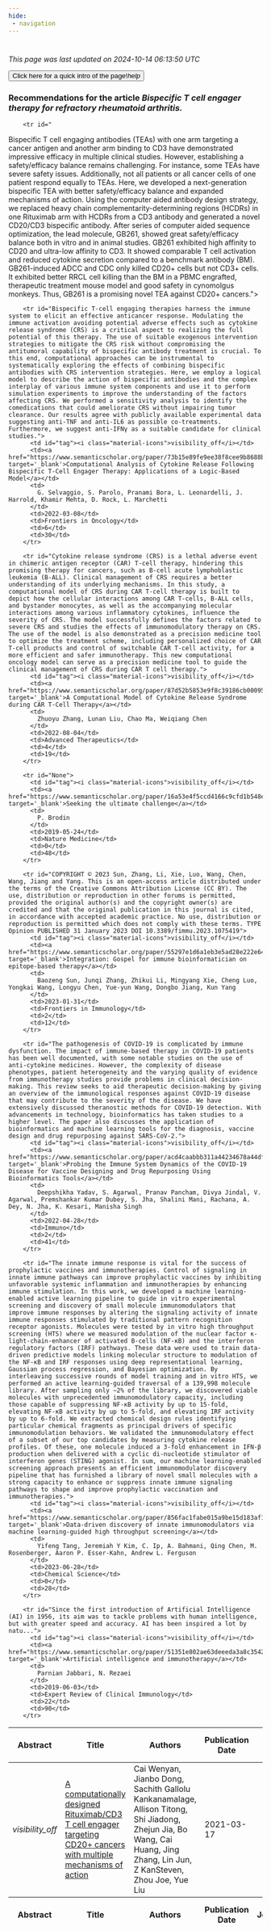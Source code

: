 ```yaml
---
hide:
 - navigation
---
```

<!DOCTYPE html>
#
<html lang="en">
<head>
  <meta charset="utf-8">
</head>

<body>
  <p>
  <i class="footer">This page was last updated on 2024-10-14 06:13:50 UTC</i>
  </p>
  
  <div class="note info" onclick="startIntro()">
    <p>
      <button type="button" class="buttons">
        <div style="display: flex; align-items: center;">
        Click here for a quick intro of the page! <i class="material-icons">help</i>
        </div>
      </button>
    </p>
  </div>

  <p>
  <h3 data-intro='Recommendations for the article'>
    Recommendations for the article <i>Bispecific T cell engager therapy for refractory rheumatoid arthritis.</i>
  </h3>
  <table id="table1" class="display wrap" style="width:100%">
  <thead>
    <tr>
        <th data-intro='Click to view the abstract (if available)'>Abstract</th>
        <th>Title</th>
        <th>Authors</th>
        <th>Publication Date</th>
        <th>Journal/ Conference</th>
        <th>Citation count</th>
        <th data-intro='Highest h-index among the authors'>Highest h-index</th>
    </tr>
  </thead>
  <tbody>
    
        <tr id="
 Bispecific T cell engaging antibodies (TEAs) with one arm targeting a cancer antigen and another arm binding to CD3 have demonstrated impressive efficacy in multiple clinical studies. However, establishing a safety/efficacy balance remains challenging. For instance, some TEAs have severe safety issues. Additionally, not all patients or all cancer cells of one patient respond equally to TEAs. Here, we developed a next-generation bispecific TEA with better safety/efficacy balance and expanded mechanisms of action. Using the computer aided antibody design strategy, we replaced heavy chain complementarity-determining regions (HCDRs) in one Rituximab arm with HCDRs from a CD3 antibody and generated a novel CD20/CD3 bispecific antibody. After series of computer aided sequence optimization, the lead molecule, GB261, showed great safety/efficacy balance both in vitro and in animal studies. GB261 exhibited high affinity to CD20 and ultra-low affinity to CD3. It showed comparable T cell activation and reduced cytokine secretion compared to a benchmark antibody (BM). GB261-induced ADCC and CDC only killed CD20+ cells but not CD3+ cells. It exhibited better RRCL cell killing than the BM in a PBMC engrafted, therapeutic treatment mouse model and good safety in cynomolgus monkeys. Thus, GB261 is a promising novel TEA against CD20+ cancers.">
          <td id="tag"><i class="material-icons">visibility_off</i></td>
          <td><a href="https://www.semanticscholar.org/paper/6a4287b3c6b52151d5e4f46d99cc677e2a442685" target='_blank'>A computationally designed Rituximab/CD3 T cell engager targeting CD20+ cancers with multiple mechanisms of action</a></td>
          <td>
            Cai Wenyan, Jianbo Dong, Sachith Gallolu Kankanamalage, Allison Titong, Shi Jiadong, Zhejun Jia, Bo Wang, Cai Huang, Jing Zhang, Lin Jun, Z KanSteven, Zhou Joe, Yue Liu
          </td>
          <td>2021-03-17</td>
          <td></td>
          <td>0</td>
          <td>12</td>
        </tr>
    
        <tr id="Bispecific T-cell engaging therapies harness the immune system to elicit an effective anticancer response. Modulating the immune activation avoiding potential adverse effects such as cytokine release syndrome (CRS) is a critical aspect to realizing the full potential of this therapy. The use of suitable exogenous intervention strategies to mitigate the CRS risk without compromising the antitumoral capability of bispecific antibody treatment is crucial. To this end, computational approaches can be instrumental to systematically exploring the effects of combining bispecific antibodies with CRS intervention strategies. Here, we employ a logical model to describe the action of bispecific antibodies and the complex interplay of various immune system components and use it to perform simulation experiments to improve the understanding of the factors affecting CRS. We performed a sensitivity analysis to identify the comedications that could ameliorate CRS without impairing tumor clearance. Our results agree with publicly available experimental data suggesting anti-TNF and anti-IL6 as possible co-treatments. Furthermore, we suggest anti-IFNγ as a suitable candidate for clinical studies.">
          <td id="tag"><i class="material-icons">visibility_off</i></td>
          <td><a href="https://www.semanticscholar.org/paper/73b15e89fe9ee38f8cee9b8688b18c9a82745947" target='_blank'>Computational Analysis of Cytokine Release Following Bispecific T-Cell Engager Therapy: Applications of a Logic-Based Model</a></td>
          <td>
            G. Selvaggio, S. Parolo, Pranami Bora, L. Leonardelli, J. Harrold, Khamir Mehta, D. Rock, L. Marchetti
          </td>
          <td>2022-03-08</td>
          <td>Frontiers in Oncology</td>
          <td>6</td>
          <td>30</td>
        </tr>
    
        <tr id="Cytokine release syndrome (CRS) is a lethal adverse event in chimeric antigen receptor (CAR) T‐cell therapy, hindering this promising therapy for cancers, such as B‐cell acute lymphoblastic leukemia (B‐ALL). Clinical management of CRS requires a better understanding of its underlying mechanisms. In this study, a computational model of CRS during CAR T‐cell therapy is built to depict how the cellular interactions among CAR T‐cells, B‐ALL cells, and bystander monocytes, as well as the accompanying molecular interactions among various inflammatory cytokines, influence the severity of CRS. The model successfully defines the factors related to severe CRS and studies the effects of immunomodulatory therapy on CRS. The use of the model is also demonstrated as a precision medicine tool to optimize the treatment scheme, including personalized choice of CAR T‐cell products and control of switchable CAR T‐cell activity, for a more efficient and safer immunotherapy. This new computational oncology model can serve as a precision medicine tool to guide the clinical management of CRS during CAR T cell therapy.">
          <td id="tag"><i class="material-icons">visibility_off</i></td>
          <td><a href="https://www.semanticscholar.org/paper/87d52b5853e9f8c39186cb00095a3e8113def110" target='_blank'>A Computational Model of Cytokine Release Syndrome during CAR T‐Cell Therapy</a></td>
          <td>
            Zhuoyu Zhang, Lunan Liu, Chao Ma, Weiqiang Chen
          </td>
          <td>2022-08-04</td>
          <td>Advanced Therapeutics</td>
          <td>4</td>
          <td>19</td>
        </tr>
    
        <tr id="None">
          <td id="tag"><i class="material-icons">visibility_off</i></td>
          <td><a href="https://www.semanticscholar.org/paper/16a53e4f5ccd4166c9cfd1b548ed301889dc9292" target='_blank'>Seeking the ultimate challenge</a></td>
          <td>
            P. Brodin
          </td>
          <td>2019-05-24</td>
          <td>Nature Medicine</td>
          <td>0</td>
          <td>48</td>
        </tr>
    
        <tr id="COPYRIGHT © 2023 Sun, Zhang, Li, Xie, Luo, Wang, Chen, Wang, Jiang and Yang. This is an open-access article distributed under the terms of the Creative Commons Attribution License (CC BY). The use, distribution or reproduction in other forums is permitted, provided the original author(s) and the copyright owner(s) are credited and that the original publication in this journal is cited, in accordance with accepted academic practice. No use, distribution or reproduction is permitted which does not comply with these terms. TYPE Opinion PUBLISHED 31 January 2023 DOI 10.3389/fimmu.2023.1075419">
          <td id="tag"><i class="material-icons">visibility_off</i></td>
          <td><a href="https://www.semanticscholar.org/paper/55297e1d6a1eb3e5ad28e222e6484ea9889ddb40" target='_blank'>Integration: Gospel for immune bioinformatician on epitope-based therapy</a></td>
          <td>
            Baozeng Sun, Junqi Zhang, Zhikui Li, Mingyang Xie, Cheng Luo, Yongkai Wang, Longyu Chen, Yue-yun Wang, Dongbo Jiang, Kun Yang
          </td>
          <td>2023-01-31</td>
          <td>Frontiers in Immunology</td>
          <td>2</td>
          <td>12</td>
        </tr>
    
        <tr id="The pathogenesis of COVID-19 is complicated by immune dysfunction. The impact of immune-based therapy in COVID-19 patients has been well documented, with some notable studies on the use of anti-cytokine medicines. However, the complexity of disease phenotypes, patient heterogeneity and the varying quality of evidence from immunotherapy studies provide problems in clinical decision-making. This review seeks to aid therapeutic decision-making by giving an overview of the immunological responses against COVID-19 disease that may contribute to the severity of the disease. We have extensively discussed theranostic methods for COVID-19 detection. With advancements in technology, bioinformatics has taken studies to a higher level. The paper also discusses the application of bioinformatics and machine learning tools for the diagnosis, vaccine design and drug repurposing against SARS-CoV-2.">
          <td id="tag"><i class="material-icons">visibility_off</i></td>
          <td><a href="https://www.semanticscholar.org/paper/acd4caabbb311a44234678a44df1c14dec251114" target='_blank'>Probing the Immune System Dynamics of the COVID-19 Disease for Vaccine Designing and Drug Repurposing Using Bioinformatics Tools</a></td>
          <td>
            Deepshikha Yadav, S. Agarwal, Pranav Pancham, Divya Jindal, V. Agarwal, Premshankar Kumar Dubey, S. Jha, Shalini Mani, Rachana, A. Dey, N. Jha, K. Kesari, Manisha Singh
          </td>
          <td>2022-04-28</td>
          <td>Immuno</td>
          <td>2</td>
          <td>41</td>
        </tr>
    
        <tr id="The innate immune response is vital for the success of prophylactic vaccines and immunotherapies. Control of signaling in innate immune pathways can improve prophylactic vaccines by inhibiting unfavorable systemic inflammation and immunotherapies by enhancing immune stimulation. In this work, we developed a machine learning-enabled active learning pipeline to guide in vitro experimental screening and discovery of small molecule immunomodulators that improve immune responses by altering the signaling activity of innate immune responses stimulated by traditional pattern recognition receptor agonists. Molecules were tested by in vitro high throughput screening (HTS) where we measured modulation of the nuclear factor κ-light-chain-enhancer of activated B-cells (NF-κB) and the interferon regulatory factors (IRF) pathways. These data were used to train data-driven predictive models linking molecular structure to modulation of the NF-κB and IRF responses using deep representational learning, Gaussian process regression, and Bayesian optimization. By interleaving successive rounds of model training and in vitro HTS, we performed an active learning-guided traversal of a 139,998 molecule library. After sampling only ∼2% of the library, we discovered viable molecules with unprecedented immunomodulatory capacity, including those capable of suppressing NF-κB activity by up to 15-fold, elevating NF-κB activity by up to 5-fold, and elevating IRF activity by up to 6-fold. We extracted chemical design rules identifying particular chemical fragments as principal drivers of specific immunomodulation behaviors. We validated the immunomodulatory effect of a subset of our top candidates by measuring cytokine release profiles. Of these, one molecule induced a 3-fold enhancement in IFN-β production when delivered with a cyclic di-nucleotide stimulator of interferon genes (STING) agonist. In sum, our machine learning-enabled screening approach presents an efficient immunomodulator discovery pipeline that has furnished a library of novel small molecules with a strong capacity to enhance or suppress innate immune signaling pathways to shape and improve prophylactic vaccination and immunotherapies.">
          <td id="tag"><i class="material-icons">visibility_off</i></td>
          <td><a href="https://www.semanticscholar.org/paper/856fac1fabe015a9be15d183af164343b060e203" target='_blank'>Data-driven discovery of innate immunomodulators via machine learning-guided high throughput screening</a></td>
          <td>
            Yifeng Tang, Jeremiah Y Kim, C. Ip, A. Bahmani, Qing Chen, M. Rosenberger, Aaron P. Esser‐Kahn, Andrew L. Ferguson
          </td>
          <td>2023-06-28</td>
          <td>Chemical Science</td>
          <td>0</td>
          <td>28</td>
        </tr>
    
        <tr id="Since the first introduction of Artificial Intelligence (AI) in 1956, its aim was to tackle problems with human intelligence, but with greater speed and accuracy. AI has been inspired a lot by natu...">
          <td id="tag"><i class="material-icons">visibility_off</i></td>
          <td><a href="https://www.semanticscholar.org/paper/51351e802ae63deeeda3a8c35429fcf87289ea58" target='_blank'>Artificial intelligence and immunotherapy</a></td>
          <td>
            Parnian Jabbari, N. Rezaei
          </td>
          <td>2019-06-03</td>
          <td>Expert Review of Clinical Immunology</td>
          <td>22</td>
          <td>90</td>
        </tr>
    
  </tbody>
  <tfoot>
    <tr>
        <th>Abstract</th>
        <th>Title</th>
        <th>Authors</th>
        <th>Publication Date</th>
        <th>Journal/Conference</th>
        <th>Citation count</th>
        <th>Highest h-index</th>
    </tr>
  </tfoot>
  </table>
  </p>

</body>

<script>
var dataTableOptions = {
        initComplete: function () {
        this.api()
            .columns()
            .every(function () {
                let column = this;
 
                // Create select element
                let select = document.createElement('select');
                select.add(new Option(''));
                column.footer().replaceChildren(select);
 
                // Apply listener for user change in value
                select.addEventListener('change', function () {
                    column
                        .search(select.value, {exact: true})
                        .draw();
                });

                // keep the width of the select element same as the column
                select.style.width = '100%';
 
                // Add list of options
                column
                    .data()
                    .unique()
                    .sort()
                    .each(function (d, j) {
                        select.add(new Option(d));
                    });
            });
    },
    scrollX: false,
    scrollCollapse: true,
    paging: true,
    fixedColumns: true,
    columnDefs: [
        {"className": "dt-center", "targets": "_all"},
        // set width for both columns 0 and 1 as 25%
        { width: '5%', targets: 0 },
        { width: '25%', targets: 1 },
        { width: '20%', targets: 2 },
        { width: '10%', targets: 3 },
        { width: '20%', targets: 4 }

      ],
    pageLength: 10,
    layout: {
        topStart: {
            buttons: ['copy', 'csv', 'excel', 'pdf', 'print']
        }
    }
  }
  new DataTable('#table1', dataTableOptions);
  
  var table = $('#table1').DataTable();
  $('#table1 tbody').on('click', 'td:first-child', function () {
    var tr = $(this).closest('tr');
    var row = table.row( tr );

    var rowId = tr.attr('id');
    // alert(rowId);

    if (row.child.isShown()) {
      // This row is already open - close it.
      row.child.hide();
      tr.removeClass('shown');
      tr.find('td:first-child').html('<i class="material-icons">visibility_off</i>');
    } else {
      // Open row.
      // row.child('foo').show();
      var content = '<div class="child-row-content"><strong>Abstract:</strong> ' + rowId + '</div>';
      row.child(content).show();
      tr.addClass('shown');
      tr.find('td:first-child').html('<i class="material-icons">visibility</i>');
    }
  });
</script>
<style>
  .child-row-content {
    text-align: justify;
    text-justify: inter-word;
    word-wrap: break-word; /* Ensure long words are broken */
    white-space: normal; /* Ensure text wraps to the next line */
    max-width: 100%; /* Ensure content does not exceed the table width */
    padding: 10px; /* Optional: add some padding for better readability */
    /* font size */
    font-size: small;
  }
</style>
</html>